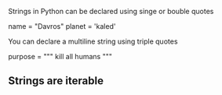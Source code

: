 Strings in Python can be declared using singe or bouble quotes

name = "Davros"
planet = 'kaled'

You can declare a multiline string using triple quotes

purpose = """
kill
all
humans
"""

## Strings are iterable

